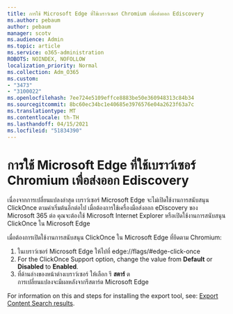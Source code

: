 ```yaml
---
title: การใช้ Microsoft Edge ที่ใช้เบราว์เซอร์ Chromium เพื่อส่งออก Ediscovery
ms.author: pebaum
author: pebaum
manager: scotv
ms.audience: Admin
ms.topic: article
ms.service: o365-administration
ROBOTS: NOINDEX, NOFOLLOW
localization_priority: Normal
ms.collection: Adm_O365
ms.custom:
- "3473"
- "3100022"
ms.openlocfilehash: 7ee724e5109effce8883be50e360948313c84b34
ms.sourcegitcommit: 8bc60ec34bc1e40685e3976576e04a2623f63a7c
ms.translationtype: MT
ms.contentlocale: th-TH
ms.lasthandoff: 04/15/2021
ms.locfileid: "51834390"
---
```

# <a name="using-microsoft-edge-based-on-chromium-browsers-for-ediscovery-export"></a>การใช้ Microsoft Edge ที่ใช้เบราว์เซอร์ Chromium เพื่อส่งออก Ediscovery

เนื่องจากการเปลี่ยนแปลงล่าสุด เบราว์เซอร์ Microsoft Edge จะไม่เปิดใช้งานการสนับสนุน ClickOnce ตามค่าเริ่มต้นอีกต่อไป เมื่อต้องการใช้เครื่องมือส่งออก eDiscovery ของ Microsoft 365 ต่อ คุณจะต้องใช้ Microsoft Internet Explorer หรือเปิดใช้งานการสนับสนุน ClickOnce ใน Microsoft Edge 

เมื่อต้องการเปิดใช้งานการสนับสนุน ClickOnce ใน Microsoft Edge ที่ยึดตาม Chromium: 
1. ในเบราว์เซอร์ Microsoft Edge ให้ไปที่ edge://flags/#edge-click-once
2. For the ClickOnce Support option, change the value from **Default** or **Disabled** to **Enabled**. 
3. ที่ด้านล่างของหน้าต่างเบราว์เซอร์ ให้เลือก รี **สตาร์** ต <br>
 การเปลี่ยนแปลงจะมีผลหลังจากรีสตาร์ต Microsoft Edge 

For information on this and steps for installing the export tool, see: [ Export Content Search results](https://docs.microsoft.com/microsoft-365/compliance/export-search-results).